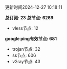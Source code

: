 更新时间2024-12-27 10:18:11

**总订阅: 23**
**总节点: 6269**
- vless节点: 12

**google ping有效节点: 681**
- trojan节点: 32
- ss节点: 606
- v2ray节点: 43
